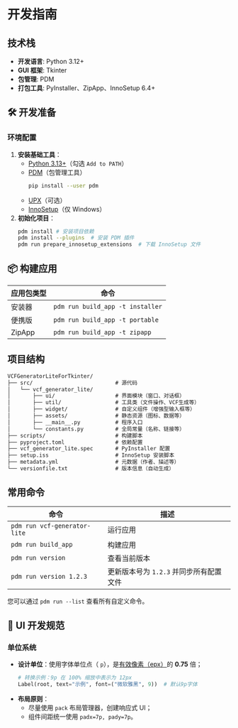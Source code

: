 # 开发指南

## 技术栈

- **开发语言**: Python 3.12+
- **GUI 框架**: Tkinter
- **包管理**: PDM
- **打包工具**: PyInstaller、ZipApp、InnoSetup 6.4+

## 🛠️ 开发准备

### 环境配置

1. **安装基础工具**：
   - [Python 3.13+](https://www.python.org/)（勾选 `Add to PATH`）
   - [PDM](https://pdm-project.org/zh-cn/latest/)（包管理工具）
      ```bash
      pip install --user pdm
      ```
   - [UPX](https://upx.github.io/)（可选）
   - [InnoSetup](https://jrsoftware.org/isinfo.php)（仅 Windows）
2. **初始化项目**：
   ```bash
   pdm install # 安装项目依赖
   pdm install --plugins  # 安装 PDM 插件
   pdm run prepare_innosetup_extensions  # 下载 InnoSetup 文件
   ```

## 📦 构建应用

| 应用包类型 | 命令                             |
| ---------- | -------------------------------- |
| 安装器     | `pdm run build_app -t installer` |
| 便携版     | `pdm run build_app -t portable`  |
| ZipApp     | `pdm run build_app -t zipapp`    |

## 项目结构

```txt
VCFGeneratorLiteForTkinter/
├── src/                          # 源代码
│   └── vcf_generator_lite/
│       ├── ui/                   # 界面模块（窗口、对话框）
│       ├── util/                 # 工具类（文件操作、VCF生成等）
│       ├── widget/               # 自定义组件（增强型输入框等）
│       ├── assets/               # 静态资源（图标、数据等）
│       ├── __main__.py           # 程序入口
│       └── constants.py          # 全局常量（名称、链接等）
├── scripts/                      # 构建脚本
├── pyproject.toml                # 依赖配置
├── vcf_generator_lite.spec       # PyInstaller 配置
├── setup.iss                     # InnoSetup 安装脚本
├── metadata.yml                  # 元数据（作者、描述等）
└── versionfile.txt               # 版本信息（自动生成）
```

## 常用命令

| 命令                         | 描述                                    |
| ---------------------------- | --------------------------------------- |
| `pdm run vcf-generator-lite` | 运行应用                                |
| `pdm run build_app`          | 构建应用                                |
| `pdm run version`            | 查看当前版本                            |
| `pdm run version 1.2.3`      | 更新版本号为 `1.2.3` 并同步所有配置文件 |

您可以通过 `pdm run --list` 查看所有自定义命令。

## 🎨 UI 开发规范

### 单位系统

- **设计单位**：使用字体单位点（
  `p`），是[有效像素（epx）](https://learn.microsoft.com/zh-cn/windows/apps/design/layout/screen-sizes-and-breakpoints-for-responsive-design#effective-pixels-and-scale-factor)的
  **0.75** 倍；
   ```python
   # 转换示例：9p 在 100% 缩放中表示为 12px
   Label(root, text="示例", font=("微软雅黑", 9))  # 默认9p字体
   ```
- **布局原则**：
   - 尽量使用 `pack` 布局管理器，创建响应式 UI；
   - 组件间距统一使用 `padx=7p, pady=7p`。
